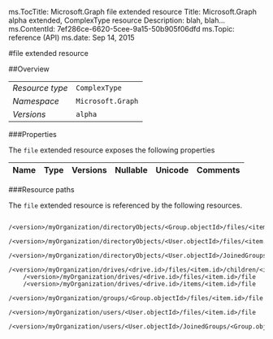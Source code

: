 ms.TocTitle: Microsoft.Graph file extended resource
Title: Microsoft.Graph alpha  extended, ComplexType resource
Description: blah, blah...
ms.ContentId: 7ef286ce-6620-5cee-9a15-50b905f06dfd
ms.Topic: reference (API)
ms.date: Sep 14, 2015

#file extended resource

 



<a name="msg-complex-type-file"> </a>
##Overview

|  |  | 
| :-- | :-- | 
| _Resource type_ | `ComplexType` | 
| _Namespace_ | `Microsoft.Graph` | 
| _Versions_ | `alpha` | 


###Properties

The `file` extended resource exposes the following properties 

| Name | Type | Versions | Nullable | Unicode | Comments | 
| :-- | :-- | :-- | :-- | :-- | :-- | 


###Resource paths

The `file` extended resource is referenced by the following resources. 

```no-highlight
	/<version>/myOrganization/directoryObjects/<Group.objectId>/files/<item.id>/file
	/<version>/myOrganization/directoryObjects/<User.objectId>/files/<item.id>/file
	/<version>/myOrganization/directoryObjects/<User.objectId>/JoinedGroups/<Group.objectId>/files/<item.id>/file
	/<version>/myOrganization/drives/<drive.id>/files/<item.id>/children/<item.id>/file
	/<version>/myOrganization/drives/<drive.id>/files/<item.id>/file
	/<version>/myOrganization/drives/<drive.id>/items/<item.id>/file
	/<version>/myOrganization/groups/<Group.objectId>/files/<item.id>/file
	/<version>/myOrganization/users/<User.objectId>/files/<item.id>/file
	/<version>/myOrganization/users/<User.objectId>/JoinedGroups/<Group.objectId>/files/<item.id>/file```






